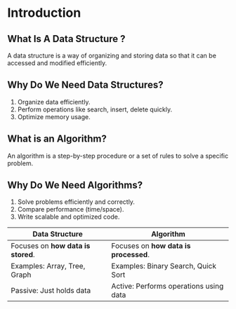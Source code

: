 # Introduction

## What Is A Data Structure ?

A data structure is a way of organizing and storing data so that it can be accessed and modified efficiently.

## Why Do We Need Data Structures?

1. Organize data efficiently.
2. Perform operations like search, insert, delete quickly.
3. Optimize memory usage.

## What is an Algorithm?

An algorithm is a step-by-step procedure or a set of rules to solve a specific problem.

## Why Do We Need Algorithms?

1. Solve problems efficiently and correctly.
2. Compare performance (time/space).
3. Write scalable and optimized code.

| **Data Structure**                 | **Algorithm**                          |
| ---------------------------------- | -------------------------------------- |
| Focuses on **how data is stored**. | Focuses on **how data is processed**.  |
| Examples: Array, Tree, Graph       | Examples: Binary Search, Quick Sort    |
| Passive: Just holds data           | Active: Performs operations using data |